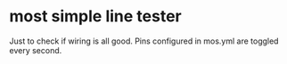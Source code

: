 # most simple line tester

Just to check if wiring is all good.
Pins configured in mos.yml are toggled every second.

